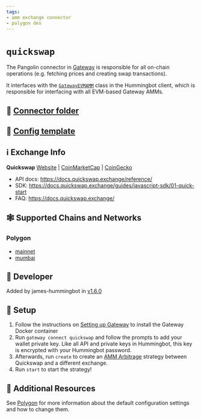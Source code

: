 ```yaml
---
tags:
- amm exchange connector
- polygon dex
---
```


# `quickswap`

The Pangolin connector in [Gateway](/gateway) is responsible for all on-chain operations (e.g. fetching prices and creating swap transactions).

It interfaces with the [`GatewayEVMAMM`](https://github.com/hummingbot/hummingbot/blob/master/hummingbot/connector/gateway_EVM_AMM.py) class in the Hummingbot client, which is responsible for interfacing with all EVM-based Gateway AMMs.

## 📁 [Connector folder](https://github.com/hummingbot/hummingbot/tree/master/gateway/src/chains/polygon)

## 📁 [Config template](https://github.com/hummingbot/hummingbot/blob/master/gateway/src/templates/quickswap.yml)

## ℹ️ Exchange Info

**Quickswap**
[Website](https://quickswap.exchange/) | [CoinMarketCap](https://coinmarketcap.com/exchanges/quickswap/) | [CoinGecko](https://www.coingecko.com/en/exchanges/quickswap)

* API docs: <https://docs.quickswap.exchange/reference/>
* SDK: <https://docs.quickswap.exchange/guides/javascript-sdk/01-quick-start>
* FAQ: <https://docs.quickswap.exchange/>

## 🕸️ Supported Chains and Networks

### Polygon

* [mainnet](/gateway/chains/polygon)
* [mumbai](/gateway/chains/polygon)

## 👷 Developer

Added by james-hummingbot in [v1.6.0](/release-notes/1.6.0/)

## 🔑 Setup

1. Follow the instructions on [Setting up Gateway](/gateway/setup) to install the Gateway Docker container
2. Run `gateway connect quickswap` and follow the prompts to add your wallet private key. Like all API and private keys in Hummingbot, this key is encrypted with your Hummingbot password.
3. Afterwards, run `create` to create an [AMM Arbitrage](/strategies/amm-arbitrage/) strategy between Quickswap and a different exchange.
4. Run `start` to start the strategy!

## 📘 Additional Resources

See [Polygon](/gateway/chains/ethereum/#polygon) for more information about the default configuration settings and how to change them.
